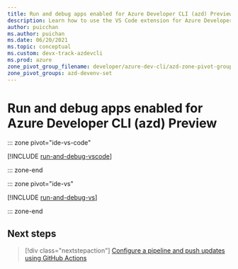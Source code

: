 ```yaml
---
title: Run and debug apps enabled for Azure Developer CLI (azd) Preview
description: Learn how to use the VS Code extension for Azure Developer CLI and Visual Studio to run and debug locally.
author: puicchan
ms.author: puichan
ms.date: 06/20/2021
ms.topic: conceptual
ms.custom: devx-track-azdevcli
ms.prod: azure
zone_pivot_group_filename: developer/azure-dev-cli/azd-zone-pivot-groups.json
zone_pivot_groups: azd-devenv-set
---
```


# Run and debug apps enabled for Azure Developer CLI (azd) Preview

::: zone pivot="ide-vs-code"

[!INCLUDE [run-and-debug-vscode](includes/run-and-debug-vscode.md)]

::: zone-end

::: zone pivot="ide-vs"

[!INCLUDE [run-and-debug-vs](includes/run-and-debug-vs.md)]

::: zone-end

## Next steps

> [!div class="nextstepaction"]
> [Configure a pipeline and push updates using GitHub Actions](configure-devops-pipeline.md)
